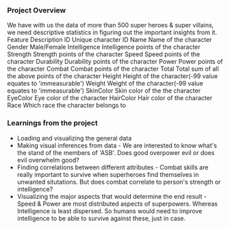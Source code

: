 ### Project Overview

 We have with us the data of more than 500 super heroes & super villains, we need descriptive statistics in figuring out the important insights from it.
Feature	Description
ID	Unique character ID
Name	Name of the character
Gender	Male/Female
Intelligence	Intelligence points of the character
Strength	Strength points of the character
Speed	Speed points of the character
Durability	Durability points of the character
Power	Power points of the character
Combat	Combat points of the character
Total	Total sum of all the above points of the character
Height	Height of the character(-99 value equates to 'immeasurable')
Weight	Weight of the character(-99 value equates to 'immeasurable')
SkinColor	Skin color of the the character
EyeColor	Eye color of the character
HairColor	Hair color of the character
Race	Which race the character belongs to


### Learnings from the project

 - Loading and visualizing the general data
- Making visual inferences from data - We are interested to know what's the stand of the members of 'ASB'. Does good overpower evil or does evil overwhelm good? 
- Finding correlations between different attributes - Combat skills are really important to survive when superheroes find themselves in unwanted situtations. But does combat correlate to person's strength or intelligence?
- Visualizing the major aspects that would determine the end result - Speed & Power are most distributed aspects of superpowers. Whereas Intelligence is least dispersed. So humans would need to improve intelligence to be able to survive against these, just in case.


